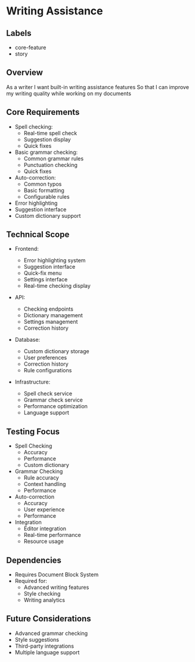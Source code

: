 # Writing Assistance

## Labels
- core-feature
- story

## Overview
As a writer
I want built-in writing assistance features
So that I can improve my writing quality while working on my documents

## Core Requirements
- Spell checking:
  - Real-time spell check
  - Suggestion display
  - Quick fixes
- Basic grammar checking:
  - Common grammar rules
  - Punctuation checking
  - Quick fixes
- Auto-correction:
  - Common typos
  - Basic formatting
  - Configurable rules
- Error highlighting
- Suggestion interface
- Custom dictionary support

## Technical Scope
- Frontend:
  - Error highlighting system
  - Suggestion interface
  - Quick-fix menu
  - Settings interface
  - Real-time checking display

- API:
  - Checking endpoints
  - Dictionary management
  - Settings management
  - Correction history

- Database:
  - Custom dictionary storage
  - User preferences
  - Correction history
  - Rule configurations

- Infrastructure:
  - Spell check service
  - Grammar check service
  - Performance optimization
  - Language support

## Testing Focus
- Spell Checking
  - Accuracy
  - Performance
  - Custom dictionary
- Grammar Checking
  - Rule accuracy
  - Context handling
  - Performance
- Auto-correction
  - Accuracy
  - User experience
  - Performance
- Integration
  - Editor integration
  - Real-time performance
  - Resource usage

## Dependencies
- Requires Document Block System
- Required for:
  - Advanced writing features
  - Style checking
  - Writing analytics

## Future Considerations
- Advanced grammar checking
- Style suggestions
- Third-party integrations
- Multiple language support